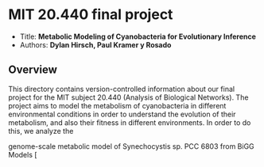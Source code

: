 # MIT 20.440 final project
 - Title: **Metabolic Modeling of Cyanobacteria for Evolutionary Inference**
 - Authors: **Dylan Hirsch, Paul Kramer y Rosado**
## Overview
This directory contains version-controlled information about our final project for the MIT subject 20.440 (Analysis of Biological Networks). The project aims to model the metabolism of cyanobacteria in different environmental conditions in order to understand the evolution of their metabolism, and also their fitness in different environments. In order to do this, we analyze the 



genome-scale metabolic model of Synechocystis sp. PCC 6803 from BiGG Models  [
